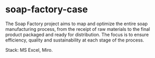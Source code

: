 # soap-factory-case
The Soap Factory project aims to map and optimize the entire soap manufacturing process, from the receipt of raw materials to the final product packaged and ready for distribution. The focus is to ensure efficiency, quality and sustainability at each stage of the process.

Stack: MS Excel, Miro.
